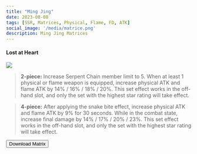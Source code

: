 ```yaml
---
title: "Ming Jing"
date: 2023-08-08
tags: [SSR, Matrices, Physical, Flame, FD, ATK]
social_image: '/media/matrice.png'
description: Ming Jing Matrices
---
```

#### Lost at Heart

![](https://telegra.ph/file/dfd7e5fc726572ba14b56.png)

> **2-piece:** Increase Serpent Chain member limit to 5. When at least 1 physical or flame weapon is equipped, increase physical ATK and flame ATK by 14% / 16% / 18% / 20%. This set effect works in the off-hand slot, and only the set with the highest star rating will take effect.

> **4-piece:** After applying the snake bite effect, increase physical ATK and flame ATK by 9% for 30 seconds. While in the combat state, increase final damage by 14% / 17% / 20% / 23%. This set effect works in the off-hand slot, and only the set with the highest star rating will take effect.

<button onclick="window.location.href='https://cdn.discordapp.com/attachments/1154402847933349988/1154402848356978698/Ming_Jing_Matrix_-_Hykros_Lobby.png';">
      Download Matrix
    </button>
